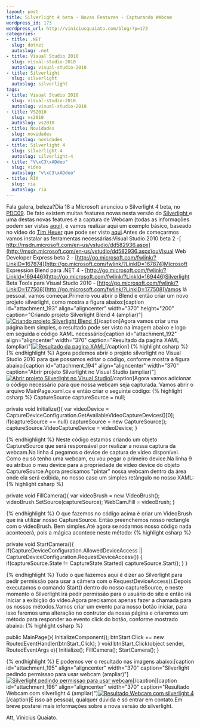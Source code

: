 ```yaml
--- 
layout: post
title: Silverlight 4 beta - Novas Features - Capturando Webcam
wordpress_id: 173
wordpress_url: http://viniciusquaiato.com/blog/?p=173
categories: 
- title: .NET
  slug: dotnet
  autoslug: .net
- title: Visual Studio 2010
  slug: visual-studio-2010
  autoslug: visual-studio-2010
- title: Silverlight
  slug: silverlight
  autoslug: silverlight
tags: 
- title: Visual Studio 2010
  slug: visual-studio-2010
  autoslug: visual-studio-2010
- title: VS2010
  slug: vs2010
  autoslug: vs2010
- title: Novidades
  slug: novidades
  autoslug: novidades
- title: Silverlight 4
  slug: silverlight-4
  autoslug: silverlight-4
- title: "V\xC3\xADdeo"
  slug: video
  autoslug: "v\xC3\xADdeo"
- title: RIA
  slug: ria
  autoslug: ria
---
```

Fala galera, beleza?Dia 18 a Microsoft anunciou o Silverlight 4 beta, no [PDC09](http://microsoftpdc.com/). De fato existem muitas features novas nesta versão do [Silverlight ](http://silverlight.net/)e uma destas novas features é a captura de Webcam (todas as informações podem ser vistas [aqui](http://silverlight.net/getstarted/silverlight-4-beta/#tools)), e vamos realizar aqui um exemplo básico, baseado no vídeo do [Tim Heuer](http://timheuer.com/blog/) que pode ser visto [aqui](http://silverlight.net/learn/videos/all/access-web-camera-microphone/).Antes de começarmos vamos instalar as ferramentas necessárias:Visual Studio 2010 beta 2 -[ http://msdn.microsoft.com/en-us/vstudio/dd582936.aspx](http://msdn.microsoft.com/en-us/vstudio/dd582936.aspx)ouVisual Web Developer Express beta 2 - [http://go.microsoft.com/fwlink/?LinkID=167874](http://go.microsoft.com/fwlink/?LinkID=167874)Microsoft Expression Blend para .NET 4 - [http://go.microsoft.com/fwlink/?LinkId=169446](http://go.microsoft.com/fwlink/?LinkId=169446)Silverlight Beta Tools para Visual Studio 2010 - [http://go.microsoft.com/fwlink/?LinkID=177508](http://go.microsoft.com/fwlink/?LinkID=177508)Vamos lá pessoal, vamos começar.Primeiro vou abrir o Blend e então criar um novo projeto silverlight, como mostra a figura abaixo:[caption id="attachment_193" align="aligncenter" width="370" height="200" caption="Criando projeto Silverlight Blend 4 (ampliar)"][![Criando projeto Silverlight Blend 4](http://viniciusquaiato.com/blog/wp-content/uploads/2009/11/Criando-projeto-Silverlight-Blend-42.jpg "Criando projeto Silverlight Blend 4")](http://viniciusquaiato.com/blog/wp-content/uploads/2009/11/Criando-projeto-Silverlight-Blend-42.jpg)[/caption]Agora vamos criar uma página bem simples, o resultado pode ser visto na imagem abaixo e logo em seguida o código XAML necessário:[caption id="attachment_192" align="aligncenter" width="370" caption="Resultado da pagina XAML (ampliar)"][![Resultado da pagina XAML](http://viniciusquaiato.com/blog/wp-content/uploads/2009/11/Resultado-da-pagina-XAML1.jpg "Resultado da pagina XAML")](http://viniciusquaiato.com/blog/wp-content/uploads/2009/11/Resultado-da-pagina-XAML1.jpg)[/caption]
{% highlight csharp %}
</button>
{% endhighlight %}
Agora podemos abrir o projeto silverlight no Visual Studio 2010 para que possamos editar o código, conforme mostra a figura abaixo:[caption id="attachment_194" align="aligncenter" width="370" caption="Abrir projeto Silverlight no Visual Studio (ampliar)"][![Abrir projeto Silverlight no Visual Studio](http://viniciusquaiato.com/blog/wp-content/uploads/2009/11/Abrir-projeto-Silverlight-no-Visual-Studio1.jpg "Abrir projeto Silverlight no Visual Studio")](http://viniciusquaiato.com/blog/wp-content/uploads/2009/11/Abrir-projeto-Silverlight-no-Visual-Studio1.jpg)[/caption]Agora vamos adicionar o código necessário para que nossa webcam seja capturada. Vamos abrir o arquivo MainPage.xaml.cs e então criar o seguinte código:
{% highlight csharp %}
CaptureSource captureSource = null;
    
private void Initialize(){
var videoDevice = CaptureDeviceConfiguration.GetAvailableVideoCaptureDevices()[0];
if(captureSource == null)        captureSource = new CaptureSource();
    captureSource.VideoCaptureDevice = videoDevice;
    }

{% endhighlight %}
Neste código estamos criando um objeto CaptureSource que será responsável por realizar a nossa captura da webcam.Na linha 4 pegamos o device de captura de vídeo disponível. Como eu só tenho uma webcam, eu vou pegar o primeiro device.Na linha 9 eu atribuo o meu device para a propriedade de video device do objeto CaptureSource.Agora precisamos "pintar" nossa webcam dentro da área onde ela será exibida, no nosso caso um simples retângulo no nosso XAML:
{% highlight csharp %}

private void FillCamera(){
var videoBrush = new VideoBrush();
    videoBrush.SetSource(captureSource);
    WebCam.Fill = videoBrush;
    }

{% endhighlight %}
O que fazemos no código acima é criar um VideoBrush que irá utilizar nosso CaptureSource. Então preenchemos nosso rectangle com o videoBrush. Bem simples.Até agora se rodarmos nosso código nada acontecerá, pois a mágica acontece neste método:
{% highlight csharp %}

private void StartCamera(){
if(CaptureDeviceConfiguration.AllowedDeviceAccess || CaptureDeviceConfiguration.RequestDeviceAccess())    {
if(captureSource.State != CaptureState.Started)            captureSource.Start();
    }
}

{% endhighlight %}
Tudo o que fazemos aqui é dizer ao Silverlight para pedir permissão para usar a câmera com o RequestDeviceAccess().Depois executamos o comando Start() dentro do nosso captureSource, e neste momento o Silverlight irá pedir permissão para o usuário do site e então irá iniciar a exibição do vídeo.Agora precisamos apenas fazer a chamada para os nossos métodos.Vamos criar um evento para nosso botão iniciar, para isso faremos uma alteração no contrutor da nossa página e criaremos um método para responder ao evento click do botão, conforme mostrado abaixo:
{% highlight csharp %}

public MainPage(){    InitializeComponent();
    btnStart.Click += new RoutedEventHandler(btnStart_Click);
    }
void btnStart_Click(object sender, RoutedEventArgs e){    Initialize();
    FillCamera();
    StartCamera();
    }

{% endhighlight %}
E podemos ver o resultado nas imagens abaixo:[caption id="attachment_195" align="aligncenter" width="370" caption="Silverlight pedindo permissao para usar webcam (ampliar)"][![Silverlight pedindo permissao para usar webcam](http://viniciusquaiato.com/blog/wp-content/uploads/2009/11/Silverlight-pedindo-permissao-para-usar-wecam1.jpg "Silverlight pedindo permissao para usar webcam")](http://viniciusquaiato.com/blog/wp-content/uploads/2009/11/Silverlight-pedindo-permissao-para-usar-wecam1.jpg)[/caption][caption id="attachment_196" align="aligncenter" width="370" caption="Resultado Webcam com silverlight 4 (ampliar)"][![Resultado Webcam com silverlight 4](http://viniciusquaiato.com/blog/wp-content/uploads/2009/11/Resultado-Webcam-com-silverlight-41.jpg "Resultado Webcam com silverlight 4")](http://viniciusquaiato.com/blog/wp-content/uploads/2009/11/Resultado-Webcam-com-silverlight-41.jpg)[/caption]É isso aê pessoal, qualquer dúvida é só entrar em contato.Em breve postarei mais informações sobre a nova versão do silverlight.

Att,
Vinicius Quaiato.

